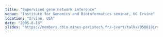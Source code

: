 ```yaml
---
title: "Supervised gene network inference"
venue: "Institute for Genomics and Bioinformatics seminar, UC Irvine"
location: "Irvine, USA"
date: "2005-8-18"
slides: "https://members.cbio.mines-paristech.fr/~jvert/talks/050818irvine/irvine-final.pdf"
---
```

